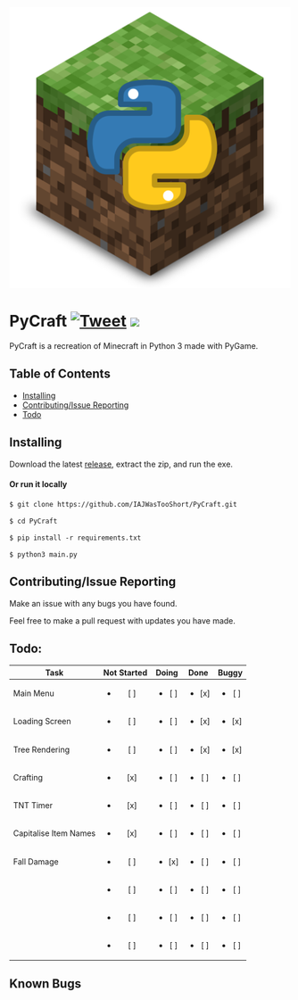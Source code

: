 <p align=center>
<img src="https://raw.githubusercontent.com/IAJWasTooShort/PyCraft/main/textures/pycraft.png"/>
</p>

# PyCraft [![Tweet](https://img.shields.io/twitter/url/http/shields.io.svg?style=social)](https://twitter.com/intent/tweet?text=There%20is%20this%20Minecraft%20like%20game%20called%20PyCraft%2C%20check%20it%20out%20at%20https%3A%2F%2Fgithub.com%2FIAJWasTooShort%2FPyCraft!&hashtags=Minecraft,Python,PyCraft) <img src="https://img.shields.io/github/v/release/IAJWasTooShort/PyCraft?include_prereleases"/>

PyCraft is a recreation of Minecraft in Python 3 made with PyGame.

## Table of Contents
* [Installing](#installing)
* [Contributing/Issue Reporting](#contributingissuereporting)
* [Todo](#todo)

## Installing

Download the latest [release](https://github.com/IAJWasTooShort/PyCraft/releases/latest), extract the zip, and run the exe.

#### Or run it locally

```console
$ git clone https://github.com/IAJWasTooShort/PyCraft.git
```
```console
$ cd PyCraft
```
```console
$ pip install -r requirements.txt
```
```console
$ python3 main.py
```

## Contributing/Issue Reporting

Make an issue with any bugs you have found.

Feel free to make a pull request with updates you have made.

## Todo:

| Task                  | Not Started            | Doing                  | Done                   | Buggy                  |
| --------------------- | :--------------------: | :--------------------: | :--------------------: | :--------------------: |
| Main Menu             | <ul><li>[ ] </li></ul> | <ul><li>[ ] </li></ul> | <ul><li>[x] </li></ul> | <ul><li>[ ] </li></ul> |
| Loading Screen        | <ul><li>[ ] </li></ul> | <ul><li>[ ] </li></ul> | <ul><li>[x] </li></ul> | <ul><li>[x] </li></ul> |
| Tree Rendering        | <ul><li>[ ] </li></ul> | <ul><li>[ ] </li></ul> | <ul><li>[x] </li></ul> | <ul><li>[x] </li></ul> |
| Crafting              | <ul><li>[x] </li></ul> | <ul><li>[ ] </li></ul> | <ul><li>[ ] </li></ul> | <ul><li>[ ] </li></ul> |
| TNT Timer             | <ul><li>[x] </li></ul> | <ul><li>[ ] </li></ul> | <ul><li>[ ] </li></ul> | <ul><li>[ ] </li></ul> |
| Capitalise Item Names | <ul><li>[x] </li></ul> | <ul><li>[ ] </li></ul> | <ul><li>[ ] </li></ul> | <ul><li>[ ] </li></ul> |
| Fall Damage           | <ul><li>[ ] </li></ul> | <ul><li>[x] </li></ul> | <ul><li>[ ] </li></ul> | <ul><li>[ ] </li></ul> |
|                       | <ul><li>[ ] </li></ul> | <ul><li>[ ] </li></ul> | <ul><li>[ ] </li></ul> | <ul><li>[ ] </li></ul> |
|                       | <ul><li>[ ] </li></ul> | <ul><li>[ ] </li></ul> | <ul><li>[ ] </li></ul> | <ul><li>[ ] </li></ul> |
|                       | <ul><li>[ ] </li></ul> | <ul><li>[ ] </li></ul> | <ul><li>[ ] </li></ul> | <ul><li>[ ] </li></ul> |



## Known Bugs

